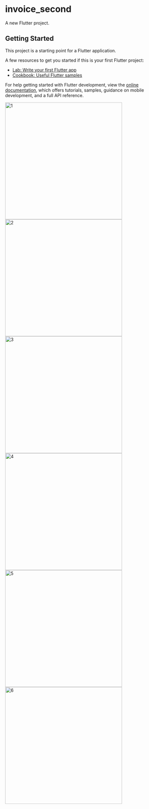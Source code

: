 # invoice_second

A new Flutter project.

## Getting Started

This project is a starting point for a Flutter application.

A few resources to get you started if this is your first Flutter project:

- [Lab: Write your first Flutter app](https://docs.flutter.dev/get-started/codelab)
- [Cookbook: Useful Flutter samples](https://docs.flutter.dev/cookbook)

For help getting started with Flutter development, view the
[online documentation](https://docs.flutter.dev/), which offers tutorials,
samples, guidance on mobile development, and a full API reference.

<img width="376" alt="1" src="https://user-images.githubusercontent.com/114163761/234953070-240f5d47-c95e-4ef5-a2a3-a666bb7a092e.PNG">
<img width="376" alt="2" src="https://user-images.githubusercontent.com/114163761/234953094-2398fe14-d024-4567-90dc-69b6bd169efc.PNG">
<img width="376" alt="3" src="https://user-images.githubusercontent.com/114163761/234953112-d70d83fd-44ab-49a8-9173-c0077328f5e3.PNG">
<img width="376" alt="4" src="https://user-images.githubusercontent.com/114163761/234953129-d8d980c5-1066-4084-9e4c-fdeb73586d2b.PNG">
<img width="376" alt="5" src="https://user-images.githubusercontent.com/114163761/234953145-53aed674-ab86-40e4-b025-bf5fde789c5e.PNG">
<img width="376" alt="6" src="https://user-images.githubusercontent.com/114163761/234953160-df54a83a-d842-460c-8b5b-d519fbf5996b.PNG">

